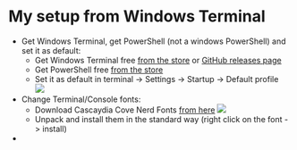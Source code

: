 # My setup from Windows Terminal

- Get Windows Terminal, get PowerShell (not a windows PowerShell) and set it as default:
  - Get Windows Terminal free [from the store](https://www.microsoft.com/en-us/p/windows-terminal/9n0dx20hk701?activetab=pivot:overviewtab) or [GitHub releases page](https://github.com/microsoft/terminal/releases)
  - Get PowerShell free [from the store](https://www.microsoft.com/en-us/p/powershell/9mz1snwt0n5d?activetab=pivot:overviewtab)
  - Set it as default in terminal -> Settings -> Startup -> Default profile    
 ![](https://i.imgur.com/H0hskkH.jpeg)
- Change Terminal/Console fonts:
  - Download Cascaydia Cove Nerd Fonts [from here](https://www.nerdfonts.com/font-downloads) ![](https://i.imgur.com/g0RQw7G.jpeg)
  - Unpack and install them in the standard way (right click on the font -> install)
- 
